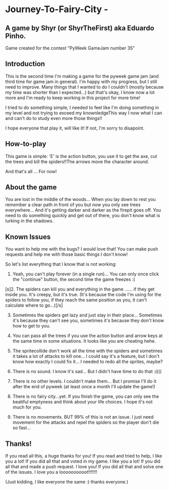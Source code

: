 # Journey-To-Fairy-City - 
A game by Shyr (or ShyrTheFirst) aka Eduardo Pinho.
-----------------------------------------------------------------------------------------------------------------
Game created for the contest "PyWeek GameJam number 35"

Introduction
-----------------------------------------------------------------------------------------------------------------
This is the second time I'm making a game for the pyweek game jam (and third time for game jam in general). I'm happy with my progress, but I still need to improve. Many things that I wanted to do I couldn't (mostly because my time was shorter than I expected...) but that's okay, I know now a lot more and I'm ready to keep working in this project for more time!

I tried to do something simple, I needed to feel like I'm doing something in my level and not trying to exceed my knownledgeThis way I now what I can and can't do to study even more those things!! 

I hope everyone that play it, will like it! If not, I'm sorry to disapoint.

How-to-play
-----------------------------------------------------------------------------------------------------------------
This game is simple: 'E' is the action button, you use it to get the axe, cut the trees and kill the spiders!!The arrows move the character around.

And that's all ... For now!


About the game
-----------------------------------------------------------------------------------------------------------------
You are lost in the middle of the woods... When you lay down to rest you remember a clear path in front of you but now you only see trees everywhere... And it's getting darker and darker as the firepit goes off. You need to do something quickly and get out of there, you don't know what is lurking in the shadows.


Known Issues
-----------------------------------------------------------------------------------------------------------------
You want to help me with the bugs? I would love that! You can make push requests and help me with those basic things I don't know!

So let's list everything that I know that is not working:
1. Yeah, you can't play forever (in a single run)... You can only once click the "continue" button, the second time the game freezes :( 

[s]2. The spiders can kill you and everything in the game ...... if they get inside you. It's creepy, but it's true. (It's because the code I'm using for the spiders to follow you, if they reach the same position as you, it can't calculate where to go...)[/s]

3. Sometimes the spiders get lazy and just stay in their place... Sometimes it's because they can't see you, sometimes it's because they don't know how to get to you.
 
4. You can pass all the trees if you use the action button and arrow keys at the same time in some situations. It looks like you are cheating hehe.
 
5. The spritecollide don't work all the time with the spiders and sometimes it takes a lot of attacks to kill one... I could say it's a feature, but I don't know how exactly I could fix it... I needed to redo all the sprites, maybe?

6. There is no sound. I know it's sad... But I didn't have time to do that :((((

7. There is no other levels. I couldn't make them... But I promise I'll do it after the end of pyweek (at least once a month I'll update the game!)
 
8. There is no fairy city...yet. If you finish the game, you can only see the beatiful emptyness and think about your life choices. I hope it's not much for you.

9. There is no movements. BUT 99% of this is not an issue. I just need movement for the attacks and repel the spiders so the player don't die so fast...


Thanks!
-----------------------------------------------------------------------------------------------------------------
If you read all this, a huge thanks for you!
If you read and tried to help, I like you a lot!
If you did all that and voted in my game. I like you a lot!
If you did all that and made a push request. I love you!
If you did all that and solve one of the issues. I love you a loooooooooot!!!!!!!





(Just kidding, I like everyone the same :) thanks everyone.)
